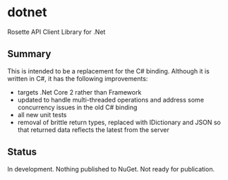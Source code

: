# dotnet

Rosette API Client Library for .Net

## Summary

This is intended to be a replacement for the C# binding.  Although it is written in C#, it has the following improvements:

- targets .Net Core 2 rather than Framework
- updated to handle multi-threaded operations and address some concurrency issues in the old C# binding
- all new unit tests
- removal of brittle return types, replaced with IDictionary and JSON so that returned data reflects the latest from the server

## Status

In development.  Nothing published to NuGet. Not ready for publication.
